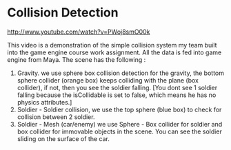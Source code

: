 Collision Detection
=====================
http://www.youtube.com/watch?v=PWoj8smO00k

This video is a demonstration of the simple collision system my team built into the game engine course work assignment. All the data is fed into game engine from Maya.
The scene has the following :
1. Gravity. we use sphere box collision detection for the gravity, the bottom sphere collider (orange box) keeps colliding with the plane (box collider), if not, then you see the soldier falling. [You dont see 1 soldier falling because the isCollidable is set to false, which means he has no physics attributes.]
2. Soldier - Soldier collision, we use the top sphere (blue box) to check for collision between 2 soldier.
3. Soldier - Mesh (car/enemy) we use Sphere - Box collider for soldier and box collider for immovable objects in the scene. You can see the soldier sliding on the surface of the car.
